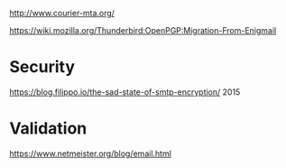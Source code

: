 http://www.courier-mta.org/

https://wiki.mozilla.org/Thunderbird:OpenPGP:Migration-From-Enigmail

# Security

https://blog.filippo.io/the-sad-state-of-smtp-encryption/ 2015

# Validation
https://www.netmeister.org/blog/email.html